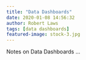 ```yaml
---
title: "Data Dashboards"
date: 2020-01-08 14:56:32
author: Robert Laws
tags: [data dashboards]
featured-image: stock-3.jpg
---
```

Notes on Data Dashboards <!-- more -->...